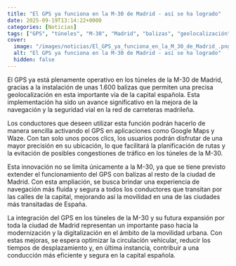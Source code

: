 ```yaml
---
title: "El GPS ya funciona en la M-30 de Madrid - así se ha logrado"
date: 2025-09-19T13:14:22+0000
categories: [Noticias]
tags: ["GPS", "túneles", "M-30", "Madrid", "balizas", "geolocalización", "seguridad vial."]
cover:
  image: "/images/noticias/El_GPS_ya_funciona_en_la_M_30_de_Madrid_.png"
  alt: "El GPS ya funciona en la M-30 de Madrid - así se ha logrado"
  hidden: false
---
```


El GPS ya está plenamente operativo en los túneles de la M-30 de Madrid, gracias a la instalación de unas 1.600 balizas que permiten una precisa geolocalización en esta importante vía de la capital española. Esta implementación ha sido un avance significativo en la mejora de la navegación y la seguridad vial en la red de carreteras madrileña.

Los conductores que deseen utilizar esta función podrán hacerlo de manera sencilla activando el GPS en aplicaciones como Google Maps y Waze. Con tan solo unos pocos clics, los usuarios podrán disfrutar de una mayor precisión en su ubicación, lo que facilitará la planificación de rutas y la evitación de posibles congestiones de tráfico en los túneles de la M-30.

Esta innovación no se limita únicamente a la M-30, ya que se tiene previsto extender el funcionamiento del GPS con balizas al resto de la ciudad de Madrid. Con esta ampliación, se busca brindar una experiencia de navegación más fluida y segura a todos los conductores que transitan por las calles de la capital, mejorando así la movilidad en una de las ciudades más transitadas de España.

La integración del GPS en los túneles de la M-30 y su futura expansión por toda la ciudad de Madrid representan un importante paso hacia la modernización y la digitalización en el ámbito de la movilidad urbana. Con estas mejoras, se espera optimizar la circulación vehicular, reducir los tiempos de desplazamiento y, en última instancia, contribuir a una conducción más eficiente y segura en la capital española.
